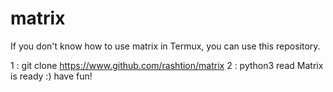 # matrix
 If you don't know how to use matrix in Termux, you can use this repository.
 
 1 : git clone https://www.github.com/rashtion/matrix
 2 : python3 read
  Matrix is ready :) have fun!
